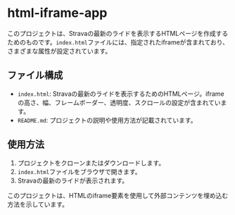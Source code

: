 # html-iframe-app

このプロジェクトは、Stravaの最新のライドを表示するHTMLページを作成するためのものです。`index.html`ファイルには、指定されたiframeが含まれており、さまざまな属性が設定されています。

## ファイル構成

- `index.html`: Stravaの最新のライドを表示するためのHTMLページ。iframeの高さ、幅、フレームボーダー、透明度、スクロールの設定が含まれています。
- `README.md`: プロジェクトの説明や使用方法が記載されています。

## 使用方法

1. プロジェクトをクローンまたはダウンロードします。
2. `index.html`ファイルをブラウザで開きます。
3. Stravaの最新のライドが表示されます。

このプロジェクトは、HTMLのiframe要素を使用して外部コンテンツを埋め込む方法を示しています。